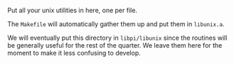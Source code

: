 Put all your unix utilities in here, one per file.

The `Makefile` will automatically gather them up and put them in
`libunix.a`.

We will eventually put this directory in `libpi/libunix` since the
routines will be generally useful for the rest of the quarter.  We leave
them here for the moment to make it less confusing to develop.
